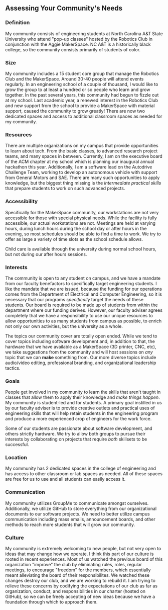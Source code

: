 ## Assessing Your Community's Needs


### Definition

  My community consists of engineering students at North Carolina A&T State University who attend "pop-up classes" hosted by the
  Robotics Club in conjunction with the Aggie MakerSpace. NC A&T is a historically black college, so the community consists primarily
  of students of color.

### Size

  My community includes a 15 student core group that manage the Robotics Club and the MakerSpace. Around 30-40 people will attend events
  regularly. In an engineering school of a couple of thousand, I would like to grow the group to at least a hundred or so people who
  learn and grow together. In the past several years, this community had begun to fizzle out at my school. Last academic year, a
  renewed interest in the Robotics Club and new support from the school to provide a MakerSpace with material support, caused the
  community to grow greatly! There are now two dedicated spaces and access to additional classroom spaces as needed for my community.

### Resources

  There are multiple organizations on my campus that provide opportunities to learn about tech. From the basic classes, to advanced
  research project teams, and many spaces in between. Currently, I am on the executive board of the ACM chapter at my school which is
  planning our inaugural annual hackathon this year. Additionally, I am a software lead on the Autodrive Challenge Team, working to
  develop an autonomous vehicle with support from General Motors and SAE. There are many such opportunities to apply knowledge, but
  the biggest thing missing is the _intermediate practical skills_ that prepare students to work on such advanced projects.

### Accessibility

  Specifically for the MakerSpace community, our workstations are not very accessible for those with special physical needs. While
  the facility is fully accessible, our actual workstations are not. Meetings are held at varying hours, during lunch hours during the
  school day or after hours in the evening, so most schedules should be able to find a time to work. We try to offer as large a variety
  of time slots as the school schedule allows.

  Child care is available through the university during normal school hours, but not during our after hours sessions.

### Interests

  The community is open to any student on campus, and we have a mandate from our faculty benefactors to specifically target
  engineering students. I like the mandate that we are issued, because the funding for our operations comes from the Department of
  Electrical and Computer Engineering, so it is necessary that our programs _specifically_ target the needs of these students. Our
  board is required to be made up of students from within the department where our funding derives. However, our faculty adviser agrees
  completely that we have a responsibility to use our unique resources to allow opportunities to as many students from campus as possible,
  to enrich not only our own activities, but the university as a whole.

  The topics our community cover are totally open ended. While we tend to cover topics including software development and, in addition to
  that, the hardware that we have available as a MakerSpace (3D printer, CNC, etc), we take suggestions from the community and will host
  sessions on _any_ topic that we can **make** something from. Our more diverse topics include audio/video editing, professional branding,
  and organizational leadership tactics.

### Goals

  People get involved in my community to learn the skills that aren't taught in classes that allow them to apply their knowledge and
  _make things happen_. My community is student-led and for students. A primary goal instilled in us by our faculty adviser is to provide
  creative outlets and practical uses of engineering skills that will help retain students in the engineering program and produce a
  more experienced crop of engineers for the work force.

  Some of our students are passionate about software development, and others strictly hardware. We try to allow both groups to
  pursue their interests by collaborating on projects that require _both_ skillsets to be successful.

### Location

  My community has 2 dedicated spaces in the college of engineering and has access to other classroom or lab spaces as needed. All of
  these spaces are free for us to use and all students can easily access it.

### Communication

  My community utilizes GroupMe to communicate amongst ourselves. Additionally, we utilize GitHub to store everything from our
  organizational documents to our software projects. We need to better utilize campus communication including mass emails, announcement
  boards, and other methods to reach more students that will grow our community.

### Culture

  My community is extremely welcoming to new people, but not very open to ideas that may change how we operate. I think this part of our
  culture is rooted in recent experiences. Most of us watched the previous board of this organization "improve" the club by eliminating
  rules, roles, regular meetings, to encourage "freedom" for the members, which essentially meant alleviating the board of their
  responsibilites. We watched these changes destroy our club, and we are working to rebuild it. I am trying to relieve these concerns by
  codifying the expectations of our club as far as organization, conduct, and responsibilities in our charter (hosted on GitHub), so
  we can be freely accepting of new ideas because we have a foundation through which to approach them.

